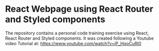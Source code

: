 # React Webpage using React Router and Styled components

The repository contains a personal code training exercise using React, React Router and Styled components.
It was created following a Youtube video Tutorial at: https://www.youtube.com/watch?v=iP_HqoCuRI0
